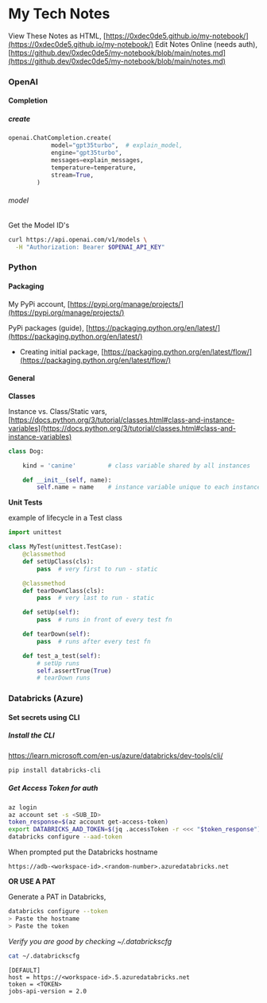 # My Tech Notes

View These Notes as HTML, [https://0xdec0de5.github.io/my-notebook/](https://0xdec0de5.github.io/my-notebook/)
Edit Notes Online (needs auth), [https://github.dev/0xdec0de5/my-notebook/blob/main/notes.md](https://github.dev/0xdec0de5/my-notebook/blob/main/notes.md)

### OpenAI

#### Completion

##### create

```python
openai.ChatCompletion.create(
            model="gpt35turbo",  # explain_model,
            engine="gpt35turbo",
            messages=explain_messages,
            temperature=temperature,
            stream=True,
        )
```

###### model

Get the Model ID's 

```bash
curl https://api.openai.com/v1/models \
  -H "Authorization: Bearer $OPENAI_API_KEY"
```

### Python

#### Packaging

My PyPi account, [https://pypi.org/manage/projects/](https://pypi.org/manage/projects/)

PyPi packages (guide), [https://packaging.python.org/en/latest/](https://packaging.python.org/en/latest/)

- Creating initial package, [https://packaging.python.org/en/latest/flow/](https://packaging.python.org/en/latest/flow/)

#### General

__Classes__

Instance vs. Class/Static vars, [https://docs.python.org/3/tutorial/classes.html#class-and-instance-variables](https://docs.python.org/3/tutorial/classes.html#class-and-instance-variables)

```python
class Dog:

    kind = 'canine'         # class variable shared by all instances

    def __init__(self, name):
        self.name = name    # instance variable unique to each instance

```

__Unit Tests__

example of lifecycle in a Test class

```python
import unittest

class MyTest(unittest.TestCase):
    @classmethod
    def setUpClass(cls):
        pass  # very first to run - static

    @classmethod
    def tearDownClass(cls):
        pass  # very last to run - static

    def setUp(self):
        pass  # runs in front of every test fn

    def tearDown(self):
        pass  # runs after every test fn

    def test_a_test(self):
        # setUp runs
        self.assertTrue(True)
        # tearDown runs

```

### Databricks (Azure)

#### Set secrets using CLI

##### Install the CLI
https://learn.microsoft.com/en-us/azure/databricks/dev-tools/cli/

```bash
pip install databricks-cli
```

##### Get Access Token for auth

```bash
az login
az account set -s <SUB_ID>
token_response=$(az account get-access-token)
export DATABRICKS_AAD_TOKEN=$(jq .accessToken -r <<< "$token_response")
databricks configure --aad-token
```

When prompted put the Databricks hostname

```
https://adb-<workspace-id>.<random-number>.azuredatabricks.net
```

**OR USE A PAT**

Generate a PAT in Databricks,

```bash
databricks configure --token
> Paste the hostname
> Paste the token
```

_Verify you are good by checking ~/.databrickscfg_

```bash
cat ~/.databrickscfg
```

```
[DEFAULT]
host = https://<workspace-id>.5.azuredatabricks.net
token = <TOKEN>
jobs-api-version = 2.0
```
